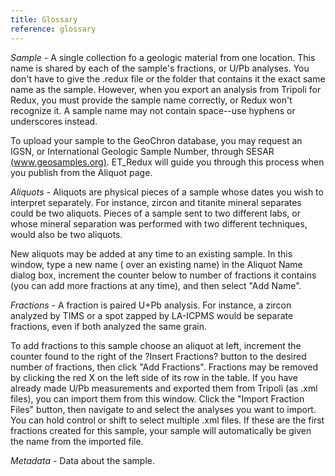```yaml
---
title: Glossary
reference: glossary
---
```


*Sample* - A single collection fo a geologic material from one location. This name is shared by each of the sample's fractions, or U/Pb analyses. You don't have to give the .redux file or the folder that contains it the exact same name as the sample. However, when you export an analysis from Tripoli for Redux, you must provide the sample name correctly, or Redux won't recognize it. A sample name may not contain space--use hyphens or underscores instead.

To upload your sample to the GeoChron database, you may request an IGSN, or International Geologic Sample Number, through SESAR [(www.geosamples.org)](www.geosamples.org). ET_Redux will guide you through this process when you publish from the Aliquot page.

*Aliquots* - Aliquots are physical pieces of a sample whose dates you wish to interpret separately. For instance, zircon and titanite mineral separates could be two aliquots. Pieces of a sample sent to two different labs, or whose mineral separation was performed with two different techniques, would also be two aliquots.

New aliquots may be added at any time to an existing sample. In this window, type a new name ( over an existing name) in the Aliquot Name dialog box, increment the counter below to number of fractions it contains (you can add more fractions at any time), and then select "Add Name".

*Fractions* - A fraction is paired U+Pb analysis. For instance, a zircon analyzed by TIMS or a spot zapped by LA-ICPMS would be separate fractions, even if both analyzed the same grain.

To add fractions to this sample choose an aliquot at left, increment the counter found to the right of the ?Insert Fractions? button to the desired number of fractions, then click "Add Fractions". Fractions may be removed by clicking the red X on the left side of its row in the table. If you have already made U/Pb measurements and exported them from Tripoli (as .xml files), you can import them from this window. Click the "Import Fraction Files" button, then navigate to and select the analyses you want to import. You can hold control or shift to select multiple .xml files. If these are the first fractions created for this sample, your sample will automatically be given the name from the imported file.

*Metadata* - Data about the sample.


